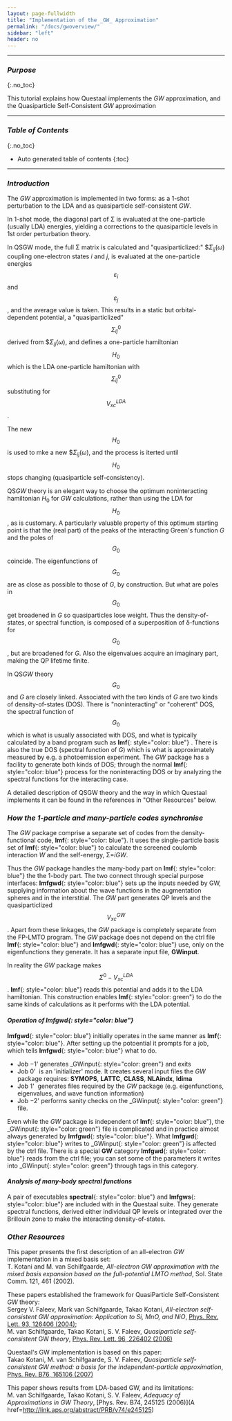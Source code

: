 ```yaml
---
layout: page-fullwidth
title: "Implementation of the _GW_ Approximation"
permalink: "/docs/gwoverview/"
sidebar: "left"
header: no
---
```

_____________________________________________________________

### _Purpose_
{:.no_toc}

This tutorial explains how Questaal implements the _GW_ approximation, and the Quasiparticle Self-Consistent _GW_ approximation

_____________________________________________________________

### _Table of Contents_
{:.no_toc}
*  Auto generated table of contents
{:toc}

_____________________________________________________________

### _Introduction_

The _GW_ approximation is implemented in two forms: as a 1-shot perturbation to the LDA and as quasiparticle self-consistent _GW_.

In 1-shot mode, the diagonal part of &Sigma; is evaluated at the
one-particle (usually LDA) energies, yielding a corrections to the
quasiparticle levels in 1st order perturbation theory.

In QSGW mode, the full &Sigma; matrix is calculated and
"quasiparticlized:" $$\Sigma_{ij}(\omega)$ coupling one-electron
states _i_ and _j_, is evaluated at the one-particle energies
$$\varepsilon_{i}$$ and $$\varepsilon_{j}$$, and the average value is
taken.  This results in a static but orbital-dependent potential, a
"quasiparticlized" $$\Sigma^0_{ij}$$ derived from $$\Sigma_{ij}(\omega)$,
and defines a one-particle hamiltonian $$H_0$$ which is the
LDA one-particle hamiltonian with $$\Sigma^0_{ij}$$ substituting for $$V^{LDA}_{xc}$$.

The new $$H_0$$ is used to mke a new $$\Sigma_{ij}(\omega)$, and the process is iterted until 
$$H_0$$ stops changing (quasiparticle self-consistency).

QS<i>GW</i> theory is an elegant way to choose the optimum noninteracting hamiltonian $H_0$ for <i>GW</i> calculations, rather than using
the LDA for $$H_0$$, as is customary.  A particularly valuable property of this optimum starting point is that the (real part) of the peaks
of the interacting Green's function <i>G</i> and the poles of $$G_0$$ coincide.  The eigenfunctions of $$G_0$$ are as close as possible to
those of <i>G</i>, by construction.  But what are poles in $$G_0$$ get broadened in <i>G</i> so quasiparticles lose weight.  Thus the
density-of-states, or spectral function, is composed of a superposition of &delta;-functions for $$G_0$$, but are broadened for <i>G</i>.
Also the eigenvalues acquire an imaginary part, making the QP lifetime finite.

In QS<i>GW</i> theory $$G_0$$ and <i>G</i> are closely linked.  Associated with the two kinds of <i>G</i> are two kinds of density-of-states
(DOS).  There is "noninteracting" or "coherent" DOS, the spectral function of $$G_0$$ which is what is usually associated with DOS, and what
is typically calculated by a band program such as **lmf**{: style="color: blue"} .  There is also the true DOS (spectral function of <i>G</i>) which is what is
approximately measured by e.g.  a photoemission experiment.  The <i>GW</i> package has a facility to generate both kinds of DOS; through the
normal **lmf**{: style="color: blue"} process for the noninteracting DOS or by analyzing the spectral functions for the interacting case.

A detailed description of QSGW theory and the way in which Questaal implements it
can be found in the references in "Other Resources" below.

### _How the 1-particle and many-particle codes synchronise_

The _GW_ package comprise a separate set of codes from the density-functional code, **lmf**{: style="color: blue"}.  It uses the
single-particle basis set of **lmf**{: style="color: blue"} to calculate the screened coulomb interaction _W_ and the self-energy,
&Sigma;=_iGW_.

Thus the _GW_ package handles the many-body part on **lmf**{: style="color: blue"} the the 1-body part.  The two connect through special
purpose interfaces: **lmfgwd**{: style="color: blue"} sets up the inputs needed by GW, supplying information about the wave functions in the
augmentation spheres and in the interstitial.  The _GW_ part generates QP levels and the quasiparticlized $$V^{GW}_{xc}$$.
Apart from these linkages, the <i>GW</i> package is completely separate from the FP-LMTO program.  The <i>GW</i> package does not depend on
the ctrl file **lmf**{: style="color: blue"} and **lmfgwd**{: style="color: blue"} use, only on the eigenfunctions they generate.
It has a separate input file, **GWinput**.

In reality the _GW_ package makes $$\Sigma^0{-}V^{LDA}_{xc}$$.  **lmf**{: style="color: blue"} reads this potential and adds it to the LDA hamiltonian.
This construction enables **lmf**{: style="color: green"} to do the same kinds of calculations as it performs with the LDA potential.

#### _Operation of **lmfgwd**{: style="color: blue"}_

**lmfgwd**{: style="color: blue"}  initially operates in the same manner as **lmf**{: style="color: blue"}.  After setting up the potoential
it prompts for a job, which tells **lmfgwd**{: style="color: blue"}  what to do.

+ Job &minus;1' generates _GWinput{: style="color: green"}  and exits
+ Job 0'&nbsp; is an 'initializer' mode.  It creates several input files the <i>GW</i> package requires: **SYMOPS**, **LATTC**, **CLASS**, **NLAindx**, **ldima**
+ Job 1'&nbsp; generates files required by the <i>GW</i> package (e.g. eigenfunctions, eigenvalues, and wave function information)
+ Job &minus;2' performs sanity checks on the _GWinput{: style="color: green"}  file.

Even while the _GW_ package is independent of **lmf**{: style="color: blue"},
the _GWinput{: style="color: green"} file is complicated and
in practice almost always generated by **lmfgwd**{: style="color: blue"}.
What **lmfgwd**{: style="color: blue"} writes to 
_GWinput{: style="color: green"} is affected by the ctrl file.
There is a special **GW** category **lmfgwd**{: style="color: blue"} 
reads from the ctrl file; you can set some of the parameters it writes into
_GWinput{: style="color: green"} through tags in this category.

#### _Analysis of many-body spectral functions_

A pair of executables **spectral**{: style="color: blue"} and **lmfgws**{: style="color: blue"} 
are included with in the Questaal suite.  They generate spectral functions, derived either
individual QP levels or integrated over the Brillouin zone to make the interacting density-of-states.

### _Other Resources_

This paper presents the first description of an all-electron _GW_ implementation in a mixed basis set:  
T. Kotani and M. van Schilfgaarde,
_All-electron <i>GW</i> approximation with the mixed basis expansion based on the full-potential LMTO method_,
 Sol. State Comm. 121, 461 (2002).

These papers established the framework for QuasiParticle Self-Consistent _GW_ theory:  
Sergey V. Faleev, Mark van Schilfgaarde, Takao Kotani,
_All-electron self-consistent GW approximation: Application to Si, MnO, and NiO_,
[Phys. Rev. Lett. 93, 126406 (2004)](http://link.aps.org/doi/10.1103/PhysRevLett.93.126406);  
M. van Schilfgaarde, Takao Kotani, S. V. Faleev,
_Quasiparticle self-consistent_ GW _theory_,
[Phys. Rev. Lett. 96, 226402 (2006)](href=http://link.aps.org/abstract/PRL/v96/e226402)

Questaal's GW implementation is based on this paper:  
Takao Kotani, M. van Schilfgaarde, S. V. Faleev,
_Quasiparticle self-consistent GW  method: a basis for the independent-particle approximation_,
[Phys. Rev. B76, 165106 (2007)](http://link.aps.org/abstract/PRB/v76/e165106)

This paper shows results from LDA-based GW, and its limitations:  
M. van Schilfgaarde, Takao Kotani, S. V. Faleev,
_Adequacy of Approximations in <i>GW</i> Theory_,
[Phys. Rev. B74, 245125 (2006)](A href=http://link.aps.org/abstract/PRB/v74/e245125)





